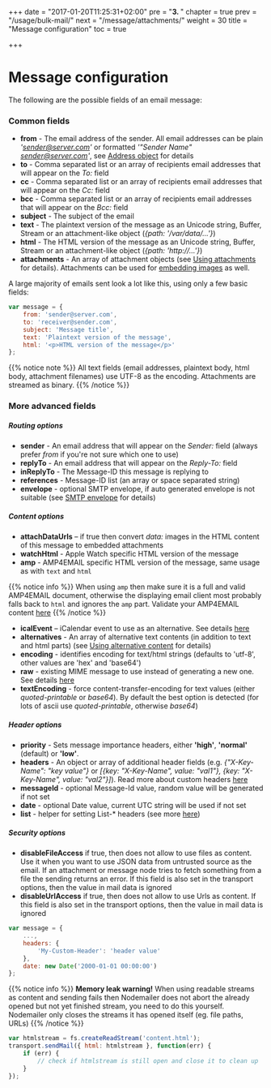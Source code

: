 +++
date = "2017-01-20T11:25:31+02:00"
pre = "<b>3. </b>"
chapter = true
prev = "/usage/bulk-mail/"
next = "/message/attachments/"
weight = 30
title = "Message configuration"
toc = true

+++

# Message configuration

The following are the possible fields of an email message:

### Common fields

-   **from** - The email address of the sender. All email addresses can be plain _'sender@server.com'_ or formatted _'"Sender Name" <sender@server.com>'_, see [Address object](/message/addresses/) for details
-   **to** - Comma separated list or an array of recipients email addresses that will appear on the _To:_ field
-   **cc** - Comma separated list or an array of recipients email addresses that will appear on the _Cc:_ field
-   **bcc** - Comma separated list or an array of recipients email addresses that will appear on the _Bcc:_ field
-   **subject** - The subject of the email
-   **text** - The plaintext version of the message as an Unicode string, Buffer, Stream or an attachment-like object (_{path: '/var/data/...'}_)
-   **html** - The HTML version of the message as an Unicode string, Buffer, Stream or an attachment-like object (_{path: 'http://...'}_)
-   **attachments** - An array of attachment objects (see [Using attachments](/message/attachments/) for details). Attachments can be used for [embedding images](/message/embedded-images/) as well.

A large majority of emails sent look a lot like this, using only a few basic fields:

```javascript
var message = {
    from: 'sender@server.com',
    to: 'receiver@sender.com',
    subject: 'Message title',
    text: 'Plaintext version of the message',
    html: '<p>HTML version of the message</p>'
};
```

{{% notice note %}}
All text fields (email addresses, plaintext body, html body, attachment filenames) use UTF-8 as the encoding. Attachments are streamed as binary.
{{% /notice %}}

### More advanced fields

##### Routing options

-   **sender** - An email address that will appear on the _Sender:_ field (always prefer _from_ if you're not sure which one to use)
-   **replyTo** - An email address that will appear on the _Reply-To:_ field
-   **inReplyTo** - The Message-ID this message is replying to
-   **references** - Message-ID list (an array or space separated string)
-   **envelope** - optional SMTP envelope, if auto generated envelope is not suitable (see [SMTP envelope](/smtp/envelope/) for details)

##### Content options

-   **attachDataUrls** – if true then convert _data:_ images in the HTML content of this message to embedded attachments
-   **watchHtml** - Apple Watch specific HTML version of the message
-   **amp** - AMP4EMAIL specific HTML version of the message, same usage as with `text` and `html`

{{% notice info %}}
When using `amp` then make sure it is a full and valid AMP4EMAIL document, otherwise the displaying email client most probably falls back to `html` and ignores the `amp` part. Validate your AMP4EMAIL content [here](https://validator.ampproject.org/#htmlFormat=AMP4EMAIL)
{{% /notice %}}

-   **icalEvent** – iCalendar event to use as an alternative. See details [here](/message/calendar-events/)
-   **alternatives** - An array of alternative text contents (in addition to text and html parts) (see [Using alternative content](/message/alternatives/) for details)
-   **encoding** - identifies encoding for text/html strings (defaults to 'utf-8', other values are 'hex' and 'base64')
-   **raw** - existing MIME message to use instead of generating a new one. See details [here](/message/custom-source/)
-   **textEncoding** - force content-transfer-encoding for text values (either _quoted-printable_ or _base64_). By default the best option is detected (for lots of ascii use _quoted-printable_, otherwise _base64_)

##### Header options

-   **priority** - Sets message importance headers, either **'high'**, **'normal'** (default) or **'low'**.
-   **headers** - An object or array of additional header fields (e.g. _{"X-Key-Name": "key value"}_ or _[{key: "X-Key-Name", value: "val1"}, {key: "X-Key-Name", value: "val2"}]_). Read more about custom headers [here](/message/custom-headers/)
-   **messageId** - optional Message-Id value, random value will be generated if not set
-   **date** - optional Date value, current UTC string will be used if not set
-   **list** - helper for setting List-\* headers (see more [here](/message/list-headers/))

##### Security options

-   **disableFileAccess** if true, then does not allow to use files as content. Use it when you want to use JSON data from untrusted source as the email. If an attachment or message node tries to fetch something from a file the sending returns an error. If this field is also set in the transport options, then the value in mail data is ignored
-   **disableUrlAccess** if true, then does not allow to use Urls as content. If this field is also set in the transport options, then the value in mail data is ignored

```javascript
var message = {
    ...,
    headers: {
        'My-Custom-Header': 'header value'
    },
    date: new Date('2000-01-01 00:00:00')
};
```

{{% notice info %}}
**Memory leak warning!** When using readable streams as content and sending fails then Nodemailer does not abort the already opened but not yet finished stream, you need to do this yourself. Nodemailer only closes the streams it has opened itself (eg. file paths, URLs)
{{% /notice %}}

```javascript
var htmlstream = fs.createReadStream('content.html');
transport.sendMail({ html: htmlstream }, function(err) {
    if (err) {
        // check if htmlstream is still open and close it to clean up
    }
});
```
